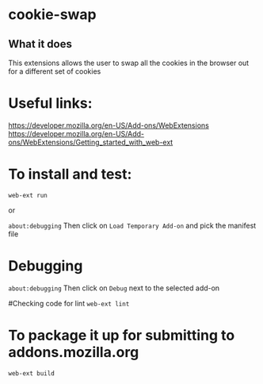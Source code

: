 # cookie-swap

## What it does
This extensions allows the user to swap all the cookies in the browser out for a different set of cookies

# Useful links:
https://developer.mozilla.org/en-US/Add-ons/WebExtensions
https://developer.mozilla.org/en-US/Add-ons/WebExtensions/Getting_started_with_web-ext

# To install and test:
```npm install --global web-ext
web-ext run
```

or

``` about:debugging ```
Then click on ```Load Temporary Add-on``` and pick the manifest file

# Debugging
``` about:debugging ```
Then click on ```Debug``` next to the selected add-on


#Checking code for lint
```web-ext lint```

# To package it up for submitting to addons.mozilla.org
```web-ext build```

